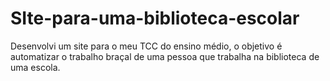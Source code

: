 # SIte-para-uma-biblioteca-escolar
Desenvolvi um site para o meu TCC do ensino médio, o objetivo é automatizar o trabalho braçal de uma pessoa que trabalha na biblioteca de uma escola.
